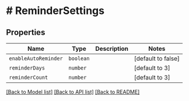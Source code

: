 # # ReminderSettings



## Properties

Name | Type | Description | Notes
------------ | ------------- | ------------- | -------------
| `enableAutoReminder` | ```boolean``` |   |  [default to false] |
| `reminderDays` | ```number``` |   |  [default to 3] |
| `reminderCount` | ```number``` |   |  [default to 3] |

[[Back to Model list]](../README.md#models) [[Back to API list]](../README.md#api-endpoints) [[Back to README]](../README.md)

